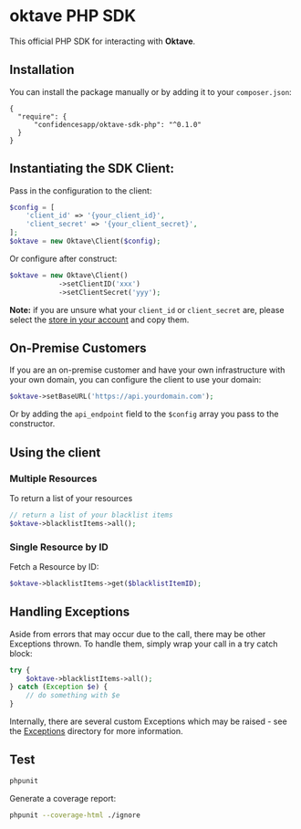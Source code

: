# oktave PHP SDK

This official PHP SDK for interacting with **Oktave**.

## Installation

You can install the package manually or by adding it to your `composer.json`:

```
{
  "require": {
      "confidencesapp/oktave-sdk-php": "^0.1.0"
  }
}
```

## Instantiating the SDK Client:

Pass in the configuration to the client:

```php
$config = [
    'client_id' => '{your_client_id}',
    'client_secret' => '{your_client_secret}',
];
$oktave = new Oktave\Client($config);
```

Or configure after construct:

```php
$oktave = new Oktave\Client()
            ->setClientID('xxx')
            ->setClientSecret('yyy');
```

**Note:** if you are unsure what your `client_id` or `client_secret` are, please select the
[store in your account](https://app.oktave.co/account/developer) and copy them.

## On-Premise Customers

If you are an on-premise customer and have your own infrastructure with your own domain, you can configure the client to use your domain:

```php
$oktave->setBaseURL('https://api.yourdomain.com');
```

Or by adding the `api_endpoint` field to the `$config` array you pass to the constructor.

## Using the client

### Multiple Resources

To return a list of your resources

```php
// return a list of your blacklist items 
$oktave->blacklistItems->all();
```

### Single Resource by ID

Fetch a Resource by ID:

```php
$oktave->blacklistItems->get($blacklistItemID);
```

## Handling Exceptions

Aside from errors that may occur due to the call, there may be other Exceptions thrown. To handle them, simply wrap your call in a try catch block:

```php
try {
    $oktave->blacklistItems->all();
} catch (Exception $e) {
    // do something with $e
}
```

Internally, there are several custom Exceptions which may be raised - see the [Exceptions](src/Exceptions) directory for more information.

## Test

```bash
phpunit
```

Generate a coverage report:

```bash
phpunit --coverage-html ./ignore
```
